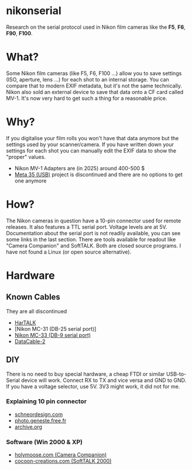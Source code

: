 # nikonserial
Research on the serial protocol used in Nikon film cameras like the **F5**, **F6**, **F90**, **F100**.

# What?

Some Nikon film cameras (like F5, F6, F100 ...) allow you to save settings (ISO, aperture, lens ...) for each shot to an internal storage. You can compare that to modern EXIF metadata, but it's not the same technically. Nikon also sold an external device to save that data onto a CF card called MV-1. It's now very hard to get such a thing for a reasonable price.

# Why?

If you digitalise your film rolls you won't have that data anymore but the settings used by your scanner/camera. If you have written down your settings for each shot you can manually edit the EXIF data to show the "proper" values.

* Nikon MV-1 Adapters are (in 2025) around 400-500 $
* [Meta 35 (USB)](https://promotesystems.zendesk.com/hc/en-us/articles/360061330171-Purchase-a-Meta-35) project is discontinued and there are no options to get one anymore

# How?

The Nikon cameras in question have a 10-pin connector used for remote releases. It also features a TTL serial port. Voltage levels are at 5V.
Documentation about the serial port is not readily available, you can see some links in the last section. There are tools available for readout like "Camera Companion" and SoftTALK. Both are closed source programs. I have not found a Linux (or open source alternative).

# Hardware

## Known Cables
They are all discontinued
* [HarTALK](https://www.cocoon-creations.com/COCOON-NiCommHarTALK.shtml)
* [Nikon MC-31 (DB-25 serial port)]
* [Nikon MC-33 (DB-9 serial port)](https://www.mir.com.my/rb/photography/hardwares/classics/NikonF5/accessories/PhotoSecretary/index.htm)
* [DataCable-2](https://www.schneordesign.com/diy/diy-photography/buy-data-cable-2/)

## DIY
There is no need to buy special hardware, a cheap FTDI or similar USB-to-Serial device will work. Connect RX to TX and vice versa and GND to GND. If you have a voltage selector, use 5V. 3V3 might work, it did not for me.

### Explaining 10 pin connector
* [schneordesign.com](https://www.schneordesign.com/diy/diy-photography/f100-concept/)
* [photo.geneste.free.fr](https://photo-geneste-free-fr.translate.goog/technique/index.html?_x_tr_sch=http&_x_tr_sl=auto&_x_tr_tl=de&_x_tr_hl=en-US&_x_tr_pto=wapp)
* [archive.org](https://web.archive.org/web/19981207005100/http://members.aol.com/khancock/pilot/nbuddy/protocol.html)

### Software (Win 2000 & XP)
* [holymoose.com (Camera Companion)](https://www.holymoose.com/ccstart.html)
* [cocoon-creations.com (SoftTALK 2000)](https://www.cocoon-creations.com/COCOON-NiCommSoftTALK-98.shtml#anchor2735385)
